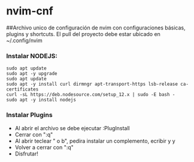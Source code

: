 # nvim-cnf
##Archivo unico de configuración de nvim con configuraciones básicas, plugins y shortcuts.
El pull del proyecto debe estar ubicado en ~/.config/nvim

### Instalar NODEJS:
```
sudo apt update 
sudo apt -y upgrade
sudo apt update
sudo apt -y install curl dirmngr apt-transport-https lsb-release ca-certificates
curl -sL https://deb.nodesource.com/setup_12.x | sudo -E bash -
sudo apt -y install nodejs
```

### Instalar Plugins
- Al abrir el archivo se debe ejecutar :PlugInstall 
- Cerrar con ":q"
- Al abrir teclear "<space> o b", pedira instalar un complemento, ecribir y y <enter>
- Volver a cerrar con ":q"
- Disfrutar!
